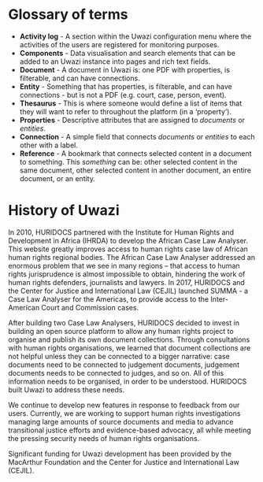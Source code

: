 # Glossary of terms

* **Activity log** - A section within the Uwazi configuration menu where the activities of the users are registered for monitoring purposes. 
* **Components** - Data visualisation and search elements that can be added to an Uwazi instance into pages and rich text fields.
* **Document** - A document in Uwazi is: one PDF with properties, is filterable, and can have connections.
* **Entity** - Something that has properties, is filterable, and can have connections - but is not a PDF (e.g. court, case, person, event).
* **Thesaurus** - This is where someone would define a list of items that they will want to refer to throughout the platform (in a ‘property’). 
* **Properties** - Descriptive attributes that are assigned to _documents_ or _entities_.
* **Connection** - A simple field that connects _documents_ or _entities_ to each other with a label. 
* **Reference** - A bookmark that connects selected content in a document to something. This _something_ can be: other selected content in the same document, other selected content in another document, an entire document, or an entity. 

# History of Uwazi

In 2010, HURIDOCS partnered with the Institute for Human Rights and Development in Africa (IHRDA) to develop the African Case Law Analyser. This website greatly improves access to human rights case law of African human rights regional bodies. The African Case Law Analyser addressed an enormous problem that we see in many regions – that access to human rights jurisprudence is almost impossible to obtain, hindering the work of human rights defenders, journalists and lawyers. In 2017, HURIDOCS and the Center for Justice and International Law (CEJIL)  launched SUMMA - a Case Law Analyser for the Americas, to provide access to the Inter-American Court and Commission cases. 

After building two Case Law Analysers, HURIDOCS decided to invest in building an open source platform to allow any human rights project to organise and publish its own document collections. Through consultations with human rights organisations, we learned that document collections are not helpful unless they can be connected to a bigger narrative: case documents need to be connected to judgement documents, judgement documents needs to be connected to judges, and so on. All of this information needs to be organised, in order to be understood. HURIDOCS built Uwazi to address these needs. 

We continue to develop new features in response to feedback from our users. Currently, we are working to support human rights investigations managing large amounts of source documents and media to advance transitional justice efforts and evidence-based advocacy, all while meeting the pressing security needs of human rights organisations. 

Significant funding for Uwazi development has been provided by the MacArthur Foundation and the Center for Justice and International Law (CEJIL).
